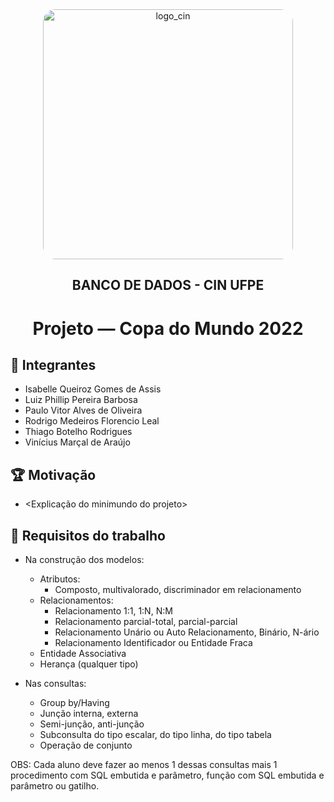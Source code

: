 <div align="center">
  <img src="https://portal.cin.ufpe.br/wp-content/uploads/2020/07/Horizontal-Vermelho-Logotipo-CIn-UFPE.png" alt="logo_cin" width="400" height="auto" style="border-radius:20px;" />
  <h2>
    BANCO DE DADOS - CIN UFPE
  </h2>
  <h1>
    Projeto — Copa do Mundo 2022
  </h1> 
</div>

## :brain: Integrantes
- Isabelle Queiroz Gomes de Assis
- Luiz Phillip Pereira Barbosa
- Paulo Vitor Alves de Oliveira
- Rodrigo Medeiros Florencio Leal
- Thiago Botelho Rodrigues
- Vinícius Marçal de Araújo

## :trophy: Motivação
- <Explicação do minimundo do projeto>
  
## :pencil: Requisitos do trabalho
- Na construção dos modelos:
  - Atributos:
    - Composto, multivalorado, discriminador em relacionamento
  - Relacionamentos:
    - Relacionamento 1:1, 1:N, N:M
    - Relacionamento parcial-total, parcial-parcial
    - Relacionamento Unário ou Auto Relacionamento, Binário, N-ário
    - Relacionamento Identificador ou Entidade Fraca 
  - Entidade Associativa
  - Herança (qualquer tipo)
  
- Nas consultas:
  - Group by/Having
  - Junção interna, externa
  - Semi-junção, anti-junção
  - Subconsulta do tipo escalar, do tipo linha, do tipo tabela
  - Operação de conjunto

OBS: Cada aluno deve fazer ao menos 1 dessas consultas mais 1 procedimento com SQL embutida e parâmetro, função com SQL embutida e parâmetro ou gatilho.

  














